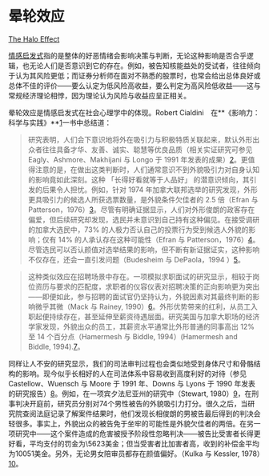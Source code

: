 # 晕轮效应

[The Halo Effect](https://www.readthesequences.com/The-Halo-Effect)

[情感启发式](https://www.readthesequences.com/The-Affect-Heuristic)指的是整体的好恶情绪会影响决策与判断，无论这种影响是否合乎逻辑，也无论人们是否意识到它的存在。例如，被告知核能益处的受试者，往往倾向于认为其风险更低；而证券分析师在面对不熟悉的股票时，也常会给出总体良好或总体不佳的评价——要么认定为低风险高收益，要么判定为高风险低收益——这与常规经济理论相悖，因为理论认为风险与收益应呈正相关。

晕轮效应是情感启发式在社会心理学中的体现。Robert Cialdini　在**《影响力：科学与实践》**[1](https://www.readthesequences.com/The-Halo-Effect#footnote1)一书中总结道：

> 研究表明，人们会下意识地将外在吸引力与积极特质关联起来，默认外形出众者往往具备才华、友善、诚实、聪慧等优良品质（相关实证研究可参见 Eagly、Ashmore、Makhijani 与 Longo 于 1991 年发表的成果）[2](https://www.readthesequences.com/The-Halo-Effect#footnote2)。更值得注意的是，在做出这类判断时，人们通常意识不到外貌吸引力对自身认知的影响竟如此深刻。这种 「长得好看就等于人品好」 的潜意识倾向，其引发的后果令人担忧。例如，针对 1974 年加拿大联邦选举的研究发现，外形更具吸引力的候选人所获选票数量，是外貌条件欠佳者的 2.5 倍（Efran 与 Patterson，1976）[3](https://www.readthesequences.com/The-Halo-Effect#footnote3)。尽管有明确证据显示，人们对外形俊朗的政客存在偏爱，但后续研究却发现，选民并未意识到自己持有这种偏见。在接受调研的加拿大选民中，73% 的人极力否认自己的投票行为受到候选人外貌的影响；仅有 14% 的人承认存在这种可能性（Efran 与 Patterson，1976）[4](https://www.readthesequences.com/The-Halo-Effect#footnote4)。尽管选民可以否认颜值对选举结果的影响，但不断有新证据证实，这种影响不仅存在，还会一直引发问题（Budesheim 与 DePaola，1994 ）[5](https://www.readthesequences.com/The-Halo-Effect#footnote5)。

>

> 这种类似效应在招聘场景中存在。一项模拟求职面试的研究显示，相较于岗位资历与要求的匹配度，求职者的仪容仪表对招聘决策的正向影响更为突出——即便如此，参与招聘的面试官仍坚持认为，外貌因素对其最终判断的影响微乎其微（Mack 与 Rainey, 1990）[6](https://www.readthesequences.com/The-Halo-Effect#footnote6)。外形优势带来的红利，从员工入职起便持续存在，甚至延伸至薪资待遇层面。研究美国与加拿大职场的经济学家发现，外貌出众的员工，其薪资水平通常比外形普通的同事高出 12% 至 14 个百分点（Hamermesh 与 Biddle, 1994）(Hamermesh and Biddle, 1994).[7](https://www.readthesequences.com/The-Halo-Effect#footnote7)。

>

同样让人不安的研究显示，我们的司法审判过程也会类似地受到身体尺寸和骨骼结构的影响。现今似乎长相好的人在司法体系中容易收到高度利好的对待（参见 Castellow、Wuensch 与 Moore 于 1991 年、Downs 与 Lyons 于 1990 年发表的研究报告）[8](https://www.readthesequences.com/The-Halo-Effect#footnote8)。例如，在一项宾夕法尼亚州的研究中（Stewart, 1980）[9](https://www.readthesequences.com/The-Halo-Effect#footnote9)，在刑事判决开庭前，研究员分别对74个男性被告的外貌吸引力打分。很久之后，当研究院查阅法庭记录了解案件结果时，他们发现长相俊朗的男被告最后得到的判决会轻很多。事实上，外貌出众的被告免于坐牢的可能性是外貌欠佳者的两倍。在另一项研究中——这个案件造成的危害被授予阶段性忽略判决——被告比受害者长得更好看，平均支付的罚金为\5623美金；但当受害者比加害者高，收到的补偿金平均为10051美金。另外，无论男女陪审员都存在颜值偏好。（Kulka 与 Kessler, 1978）[10](https://www.readthesequences.com/The-Halo-Effect#footnote10)。

>